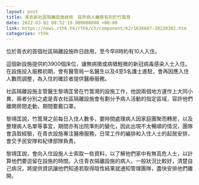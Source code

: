 ```yaml
---
layout: post
title: 青衣新社區隔離設施啟用　容許病人離房有別於竹篙灣
date: 2022-03-02 08:52:19.000000000 +08:00
link: https://news.rthk.hk/rthk/ch/component/k2/1636667-20220302.htm
categories: rthk
---
```


位於青衣的首個社區隔離設施昨日啟用，至今早8時約有10人入住。

這個新設施提供約3900個床位，讓無病徵或病徵輕微的新冠病毒感染人士入住。在設施投入服務初期，會有醫管局一名醫生以及4至5名護士進駐，會再因應入住人數而調整，為入住的確診者提供醫療服務。

社區隔離設施主管醫生黎靖匡曾在竹篙灣的設施工作，他說兩個地方運作上大同小異，兩者分別之處是青衣社區隔離設施會有劃分予病人活動的指定區域，容許他們離開房間走動，期間要戴口罩。

黎靖匡說，竹篙灣之前每日入住人數多，要時間處理病人因家庭團聚而轉房，以及整理病人名單等事宜，期間亦有出院準則的變化，因此出現不太暢順的情況，團隊會汲取經驗，在青衣設施專注醫療服務，日常工作的編排和入住人士的起居安排，會交予民安隊和紀律部隊負責。

黎靖匡說，會向入住設施人士索取一些資料，以了解他們家中有無高危人士，以計算他們要逗留在設施的時間。入住青衣隔離設施的病人，一般狀況比較好，清楚自己病況，將提供資訊讓他們知道若取得陰性結果就通知管理團隊，盡快安排他們離開。
